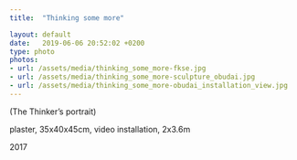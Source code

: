 ```yaml
---
title:  "Thinking some more"

layout: default
date:   2019-06-06 20:52:02 +0200
type: photo
photos:
- url: /assets/media/thinking_some_more-fkse.jpg
- url: /assets/media/thinking_some_more-sculpture_obudai.jpg
- url: /assets/media/thinking_some_more-obudai_installation_view.jpg
---
```


(The Thinker’s portrait)

plaster, 35x40x45cm, video installation, 2x3.6m

2017
<!-- more -->